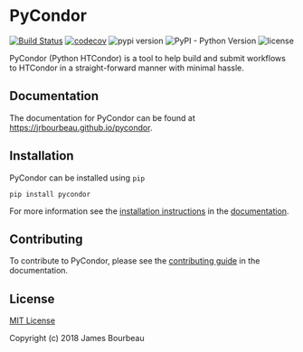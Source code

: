 # PyCondor

[![Build Status](https://travis-ci.org/jrbourbeau/pycondor.svg?branch=master)](https://travis-ci.org/jrbourbeau/pycondor)
[![codecov](https://codecov.io/gh/jrbourbeau/pycondor/branch/master/graph/badge.svg)](https://codecov.io/gh/jrbourbeau/pycondor)
![pypi version](https://img.shields.io/pypi/v/pycondor.svg 'pypi version')
![PyPI - Python Version](https://img.shields.io/pypi/pyversions/pycondor.svg)
![license](https://img.shields.io/pypi/l/pycondor.svg 'license')

PyCondor (Python HTCondor) is a tool to help build and submit workflows to HTCondor in a straight-forward manner with minimal hassle.


## Documentation

The documentation for PyCondor can be found at https://jrbourbeau.github.io/pycondor.


## Installation


PyCondor can be installed using `pip`

```
pip install pycondor
```

For more information see the [installation instructions](https://jrbourbeau.github.io/pycondor/installation.html) in the [documentation](https://jrbourbeau.github.io/pycondor).


## Contributing

To contribute to PyCondor, please see the [contributing guide](https://jrbourbeau.github.io/pycondor/contributing.html) in the documentation.


## License

[MIT License](LICENSE)

Copyright (c) 2018 James Bourbeau
